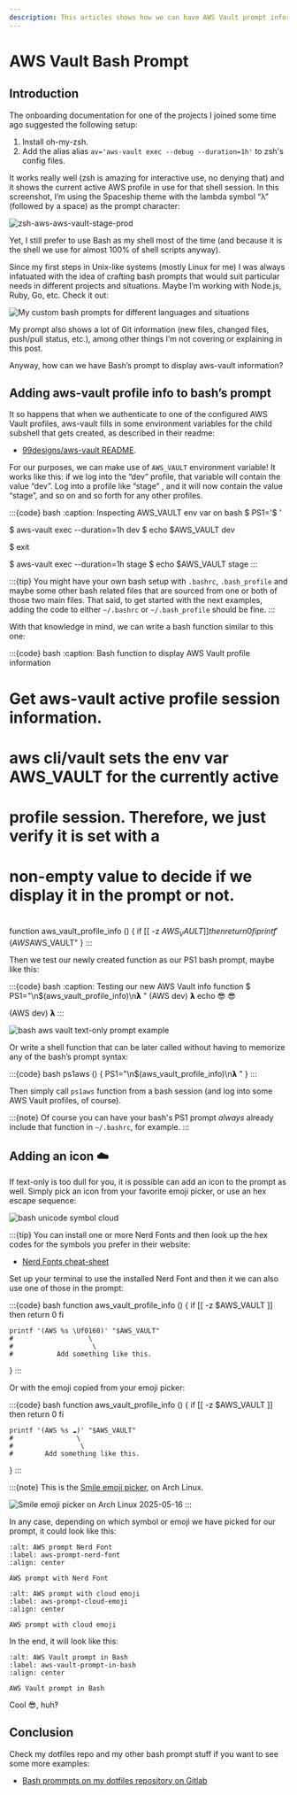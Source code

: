 ```yaml
---
description: This articles shows how we can have AWS Vault prompt information on bash with some custom-made setup.
---
```


# AWS Vault Bash Prompt

## Introduction

The onboarding documentation for one of the projects I joined some time ago suggested the following setup:

1. Install oh-my-zsh.
2. Add the alias alias `av='aws-vault exec --debug --duration=1h'` to zsh's config files.

It works really well (zsh is amazing for interactive use, no denying that) and it shows the current active AWS profile in use for that shell session.
In this screenshot, I’m using the Spaceship theme with the lambda symbol “λ” (followed by a space) as the prompt character:

![zsh-aws-aws-vault-stage-prod](../__assets/zsh-aws-vault-stage-prod.png)

Yet, I still prefer to use Bash as my shell most of the time (and because it is the shell we use for almost 100% of shell scripts anyway).

Since my first steps in Unix-like systems (mostly Linux for me) I was always infatuated with the idea of crafting bash prompts that would suit particular needs in different projects and situations.
Maybe I’m working with Node.js, Ruby, Go, etc.
Check it out:

![My custom bash prompts for different languages and situations](../__assets/my-custom-bash-prompts-for-different-languages.png)

My prompt also shows a lot of Git information (new files, changed files, push/pull status, etc.), among other things I’m not covering or explaining in this post.

Anyway, how can we have Bash’s prompt to display aws-vault information?

## Adding aws-vault profile info to bash’s prompt

It so happens that when we authenticate to one of the configured AWS Vault profiles, aws-vault fills in some environment variables for the child subshell
that gets created, as described in their readme:

- [99designs/aws-vault README](https://github.com/99designs/aws-vault/blob/master/README.md#how-it-works).

For our purposes, we can make use of `AWS_VAULT` environment variable!
It works like this: if we log into the “dev” profile, that variable will contain the value “dev”.
Log into a profile like “stage” , and it will now contain the value “stage”, and so on and so forth for any other profiles.

:::{code} bash
:caption: Inspecting AWS_VAULT env var on bash
$ PS1='\$ '

$ aws-vault exec --duration=1h dev
$ echo $AWS_VAULT
dev

$ exit

$ aws-vault exec --duration=1h stage
$ echo $AWS_VAULT
stage
:::

:::{tip}
You might have your own bash setup with `.bashrc`, `.bash_profile` and maybe some other bash related files that are sourced from one or both of those two main files. That said, to get started with the next examples, adding the code to either `~/.bashrc` or `~/.bash_profile` should be fine.
:::

With that knowledge in mind, we can write a bash function similar to this one:

:::{code} bash
:caption: Bash function to display AWS Vault profile information
##
# Get aws-vault active profile session information.
#
# aws cli/vault sets the env var AWS_VAULT for the currently active
# profile session. Therefore, we just verify it is set with a
# non-empty value to decide if we display it in the prompt or not.
#
function aws_vault_profile_info () {
  if [[ -z $AWS_VAULT ]]
then
  return 0
fi
  printf '(AWS %s)' "$AWS_VAULT"
}
:::

Then we test our newly created function as our PS1 bash prompt, maybe like this:

:::{code} bash
:caption: Testing our new AWS Vault info function
$ PS1="\n\$(aws_vault_profile_info)\n𝝺 "
(AWS dev) 𝝺 echo 😎
😎

(AWS dev) 𝝺
:::

![bash aws vault text-only prompt example](../__assets/bash-aws-vault-text-only-example.png)

Or write a shell function that can be later called without having to memorize any of the bash’s prompt syntax:

:::{code} bash
ps1aws () {
    PS1="\n\$(aws_vault_profile_info)\n𝝺 "
}
:::

Then simply call `ps1aws` function from a bash session (and log into some AWS Vault profiles, of course).

:::{note}
Of course you can have your bash's PS1 prompt _always_ already include that function in `~/.bashrc`, for example.
:::

## Adding an icon ☁️

If text-only is too dull for you, it is possible can add an icon to the prompt as well.
Simply pick an icon from your favorite emoji picker, or use an hex escape sequence:

<!--
Somehow these unicode symbols render on the terminal, but not on mystmd or
Confluence in the web brwoser. Commenting it out for now and leaving  only
the screenshot until I have time to figure this out.

:::{code} bash
$ printf '\Uf015f\n'
󰅟
$ printf '\Uf0c2\n'

$ printf '\Uf0160\n'
󰅠
:::
-->

![bash unicode symbol cloud](../__assets/bash-print-unicode-symbol-cloud.png)

:::{tip}
You can install one or more Nerd Fonts and then look up the hex codes for the symbols you prefer in their website:

- [Nerd Fonts cheat-sheet](https://www.nerdfonts.com/cheat-sheet)

Set up your terminal to use the installed Nerd Font and then it we can also use one of those in the prompt:

:::{code} bash
function aws_vault_profile_info () {
    if [[ -z $AWS_VAULT ]]
    then
        return 0
    fi

    printf '(AWS %s \Uf0160)' "$AWS_VAULT"
    #                   \
    #                    \
    #           Add something like this.
}
:::

Or with the emoji copied from your emoji picker:

:::{code} bash
function aws_vault_profile_info () {
    if [[ -z $AWS_VAULT ]]
    then
        return 0
    fi

    printf '(AWS %s ☁️)' "$AWS_VAULT"
    #                \
    #                 \
    #        Add something like this.
}
:::

:::{note}
This is the [Smile emoji picker](https://github.com/mijorus/smile), on Arch Linux.

![Smile emoji picker on Arch Linux 2025-05-16](../__assets/smile-emoji-picker-on-arch-linux-2025-05-16.png)
:::

In any case, depending on which symbol or emoji we have picked for our prompt, it could look like this:

```{figure} ../__assets/aws-dev-prompt-Uf0160-unicode.png
:alt: AWS prompt Nerd Font
:label: aws-prompt-nerd-font
:align: center

AWS prompt with Nerd Font
```

```{figure} ../__assets/aws-dev-prompt-clound-emoji-symbol.png
:alt: AWS prompt with cloud emoji
:label: aws-prompt-cloud-emoji
:align: center

AWS prompt with cloud emoji
```

In the end, it will look like this:

```{figure} ../__assets/bash-aws-vault-prompt.png
:alt: AWS Vault prompt in Bash
:label: aws-vault-prompt-in-bash
:align: center

AWS Vault prompt in Bash
```

Cool 😎, huh‽

## Conclusion

Check my dotfiles repo and my other bash prompt stuff if you want to see some more examples:

- [Bash prommpts on my dotfiles repository on Gitlab](https://gitlab.com/fernandobasso/dotfiles/-/blob/devel/bash_incl/bash-prompts.sh)
